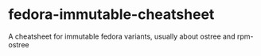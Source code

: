 # fedora-immutable-cheatsheet
A cheatsheet for immutable fedora variants, usually about ostree and rpm-ostree

